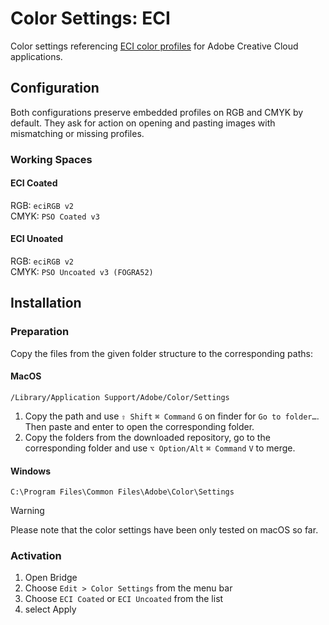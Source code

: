 # Color Settings: ECI

Color settings referencing [ECI color profiles](https://github.com/grommasdietz/color-profiles-eci/) for Adobe Creative Cloud applications. 

## Configuration

Both configurations preserve embedded profiles on RGB and CMYK by default. They ask for action on opening and pasting images with mismatching or missing profiles. 

### Working Spaces
#### ECI Coated
RGB: `eciRGB v2`  
CMYK: `PSO Coated v3`  

#### ECI Unoated
RGB: `eciRGB v2`  
CMYK: `PSO Uncoated v3 (FOGRA52)`  

## Installation

### Preparation
Copy the files from the given folder structure to the corresponding paths:

#### MacOS
```
/Library/Application Support/Adobe/Color/Settings
```

1. Copy the path and use `⇧ Shift` `⌘ Command` `G` on finder for `Go to folder…`. Then paste and enter to open the corresponding folder.
2. Copy the folders from the downloaded repository, go to the corresponding folder and use `⌥ Option/Alt` `⌘ Command` `V` to merge.

#### Windows
```
C:\Program Files\Common Files\Adobe\Color\Settings
```

> [!WARNING]  
> Please note that the color settings have been only tested on macOS so far.

### Activation
1. Open Bridge
2. Choose `Edit > Color Settings` from the menu bar
3. Choose `ECI Coated` or `ECI Uncoated` from the list
4. select Apply
